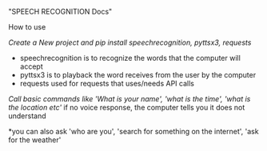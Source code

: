 "SPEECH RECOGNITION Docs"

How to use

*Create a New project and pip install speechrecognition, pyttsx3, requests*
  - speechrecognition is to recognize the words that the computer will accept
  - pyttsx3 is to playback the word receives from the user by the computer
  - requests used for requests that uses/needs API calls
 

*Call basic commands like 'What is your name', 'what is the time', 'what is the location etc'*
if no voice response, the computer tells you it does not understand

*you can also ask 'who are you', 'search for something on the internet', 'ask for the weather'
